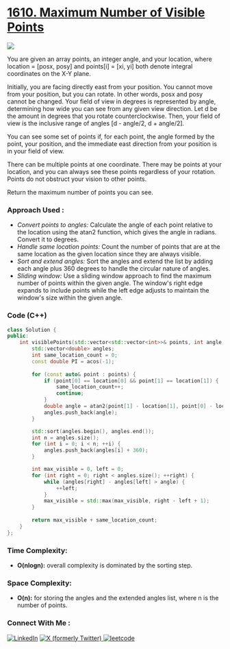 # [1610. Maximum Number of Visible Points](https://leetcode.com/problems/maximum-number-of-visible-points/description/)

![](https://badgen.net/badge/Level/Hard/red)

You are given an array points, an integer angle, and your location, where location = [posx, posy] and points[i] = [xi, yi] both denote integral coordinates on the X-Y plane.

Initially, you are facing directly east from your position. You cannot move from your position, but you can rotate. In other words, posx and posy cannot be changed. Your field of view in degrees is represented by angle, determining how wide you can see from any given view direction. Let d be the amount in degrees that you rotate counterclockwise. Then, your field of view is the inclusive range of angles [d - angle/2, d + angle/2].

You can see some set of points if, for each point, the angle formed by the point, your position, and the immediate east direction from your position is in your field of view.

There can be multiple points at one coordinate. There may be points at your location, and you can always see these points regardless of your rotation. Points do not obstruct your vision to other points.

Return the maximum number of points you can see.

### Approach Used :

-   *Convert points to angles:* Calculate the angle of each point relative to the location using the atan2 function, which gives the angle in radians. Convert it to degrees.
-   *Handle same location points:* Count the number of points that are at the same location as the given location since they are always visible.
-   *Sort and extend angles:* Sort the angles and extend the list by adding each angle plus 360 degrees to handle the circular nature of angles.
-   *Sliding window:* Use a sliding window approach to find the maximum number of points within the given angle. The window's right edge expands to include points while the left edge adjusts to maintain the window's size within the given angle.

### Code (C++)

```cpp
class Solution {
public:
    int visiblePoints(std::vector<std::vector<int>>& points, int angle, std::vector<int>& location) {
        std::vector<double> angles;
        int same_location_count = 0;
        const double PI = acos(-1);
        
        for (const auto& point : points) {
            if (point[0] == location[0] && point[1] == location[1]) {
                same_location_count++;
                continue;
            }
            double angle = atan2(point[1] - location[1], point[0] - location[0]) * 180 / PI;
            angles.push_back(angle);
        }

        std::sort(angles.begin(), angles.end());
        int n = angles.size();
        for (int i = 0; i < n; ++i) {
            angles.push_back(angles[i] + 360);
        }

        int max_visible = 0, left = 0;
        for (int right = 0; right < angles.size(); ++right) {
            while (angles[right] - angles[left] > angle) {
                ++left;
            }
            max_visible = std::max(max_visible, right - left + 1);
        }
        
        return max_visible + same_location_count;
    }
};
```

### Time Complexity:
- **O(nlogn):** overall complexity is dominated by the sorting step.

### Space Complexity:
- **O(n):** for storing the angles and the extended angles list, where n is the number of points.


### Connect With Me : 

<a href="https://www.linkedin.com/in/shivam-ray-b4306524a/" target="_blank"><img src="https://img.shields.io/badge/LinkedIn-0077B5?style=for-the-badge&logo=linkedin&logoColor=white" alt="LinkedIn"></a>
<a href="https://x.com/rai_shivam11/" target="_blank"><img src="https://img.shields.io/badge/Twitter-1DA1F2?style=for-the-badge&logo=twitter&logoColor=white" alt="X (formerly Twitter)">
</a>
<a href="https://leetcode.com/u/shrunited0702/" target="_blank"><img src="https://img.shields.io/badge/LeetCode-000000?style=for-the-badge&logo=LeetCode&logoColor=#d16c06" alt="leetcode">
</a>
